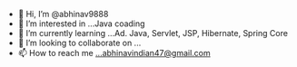- 👋 Hi, I’m @abhinav9888
- 👀 I’m interested in ...Java coading
- 🌱 I’m currently learning ...Ad. Java, Servlet, JSP, Hibernate, Spring Core
- 💞️ I’m looking to collaborate on ...
- 📫 How to reach me ...abhinavindian47@gmail.com

<!---
abhinav9888/abhinav9888 is a ✨ special ✨ repository because its `README.md` (this file) appears on your GitHub profile.
You can click the Preview link to take a look at your changes.
--->
